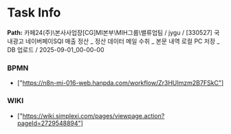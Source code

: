 # Task Info

**Path:** 카페24(주)\본사사업장\[CG]MI본부\MIH그룹\밸류업팀 / jygu / [330527] 국내광고 네이버페이SQI 매출 정산 _ 정산 데이터 메일 수취 _ 본문 내역 로컬 PC 저장 _ DB 업로드 / 2025-09-01_00-00-00

### BPMN
- ["https://n8n-mi-016-web.hanpda.com/workflow/Zr3HUImzm2B7FSkC"]

### WIKI
- ["https://wiki.simplexi.com/pages/viewpage.action?pageId=2729548894"]

